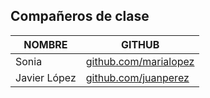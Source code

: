 ## Compañeros de clase

| NOMBRE              | GITHUB                               |
|---------------------|--------------------------------------|
| Sonia               | [github.com/marialopez](https://github.com/soniam08) |
| Javier López        | [github.com/juanperez](https://github.com/javilorom)   |


